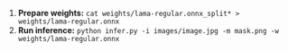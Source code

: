 1. **Prepare weights:** `cat weights/lama-regular.onnx_split* > weights/lama-regular.onnx`
2. **Run inference:** `python infer.py -i images/image.jpg -m mask.png -w weights/lama-regular.onnx`